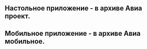 ## Настольное приложение - в архиве Авиа проект.
## Мобильное приложение - в архиве Авиа мобильное.
